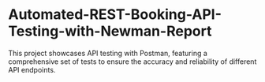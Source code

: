 # Automated-REST-Booking-API-Testing-with-Newman-Report
This project showcases API testing with Postman, featuring a comprehensive set of tests to ensure the accuracy and reliability of different API endpoints.

